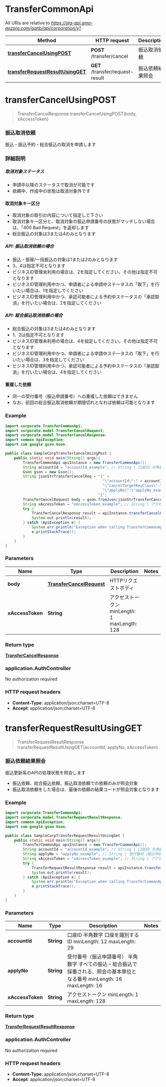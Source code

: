 # TransferCommonApi

All URIs are relative to *https://stg-api.gmo-aozora.com/ganb/api/corporation/v1*

Method | HTTP request | Description
------------- | ------------- | -------------
[**transferCancelUsingPOST**](TransferCommonApi.md#transferCancelUsingPOST) | **POST** /transfer/cancel | 振込取消依頼
[**transferRequestResultUsingGET**](TransferCommonApi.md#transferRequestResultUsingGET) | **GET** /transfer/request-result | 振込依頼結果照会

# **transferCancelUsingPOST**
> TransferCancelResponse transferCancelUsingPOST(body, xAccessToken)

### 振込取消依頼

振込・振込予約・総合振込の取消を申請します

### 詳細説明

##### 取消対象ステータス
* 申請中以降のステータスで取消が可能です
* 依頼中、作成中の状態は取消対象外です

#### 取消対象キー区分
* 取消対象の取引の内容について指定して下さい
* 取消対象キー区分と、取消対象の振込申請番号の状態がマッチしない場合は、「400 Bad Request」を返却します
* 総合振込の対象は3または4のみとなります

##### API: 振込取消依頼の場合
* 振込・振替/一括振込の対象は1または2のみとなります
* 3、4は指定不可となります
* ビジネスID管理未利用の場合は、2を指定してください。その他は指定不可となります
* ビジネスID管理利用中かつ、申請者による申請中ステータスの「取下」を行いたい場合は、1を指定してください
* ビジネスID管理利用中かつ、承認可能者による予約中ステータスの「承認取消」を行いたい場合は、2を指定してください

##### API: 総合振込取消依頼の場合
* 総合振込の対象は3または4のみとなります
* 1、2は指定不可となります
* ビジネスID管理未利用の場合は、4を指定してください。その他は指定不可となります
* ビジネスID管理利用中かつ、申請者による申請中ステータスの「取下」を行いたい場合は、3を指定してください
* ビジネスID管理利用中かつ、承認可能者による予約中ステータスの「承認取消」を行いたい場合は、4を指定してください

#### 重複した依頼
* 同一の受付番号（振込申請番号）への重複した依頼はできません
* なお、前回の総合振込取消依頼が期限切れとなれば依頼は可能となります

### Example
```java
import corporate.TransferCommonApi;
import corporate.model.TransferCancelRequest;
import corporate.model.TransferCancelResponse;
import common.ApiException;
import com.google.gson.Gson;

public class SampleCorpTransferCancelUsingPost {
    public static void main(String[] args){
        TransferCommonApi apiInstance = new TransferCommonApi();
        String accountId = "accountId_example"; // String | 口座ID 半角数字 口座を識別するID  minLength: 12 maxLength: 29 
        Gson gson = new Gson();
        String jsonStrTransferCancelReq = "{" +
                                            "\"accountId\":" + accountId + "," +
                                            "\"cancelTargetKeyClass\":\"cancelTargetKeyClass_example\"," +
                                            "\"applyNo\":\"applyNo_example\"" +
                                          "}";
        TransferCancelRequest body = gson.fromJson(jsonStrTransferCancelReq, TransferCancelRequest.class); // TransferCancelRequest | HTTPリクエストボディ
        String xAccessToken = "xAccessToken_example"; // String | アクセストークン  minLength: 1 maxLength: 128 
        try {
            TransferCancelResponse result = apiInstance.transferCancelUsingPOST(body, xAccessToken);
            System.out.println(result);
        } catch (ApiException e) {
            System.err.println("Exception when calling TransferCommonApi#transferCancelUsingPOST");
            e.printStackTrace();
        }
    }
}
```

### Parameters

Name | Type | Description  | Notes
------------- | ------------- | ------------- | -------------
 **body** | [**TransferCancelRequest**](TransferCancelRequest.md)| HTTPリクエストボディ |
 **xAccessToken** | **String**| アクセストークン  minLength: 1 maxLength: 128  |

### Return type

[**TransferCancelResponse**](TransferCancelResponse.md)

### application.AuthController

No authorization required

### HTTP request headers

 - **Content-Type**: application/json;charset=UTF-8
 - **Accept**: application/json;charset=UTF-8

# **transferRequestResultUsingGET**
> TransferRequestResultResponse transferRequestResultUsingGET(accountId, applyNo, xAccessToken)

### 振込依頼結果照会

振込更新系のAPIの処理状態を照会します
* 振込依頼、総合振込依頼、振込取消依頼での依頼のみが照会対象
* 振込取消依頼をした場合は、最後の依頼の結果コードが照会対象となります 

### Example
```java
import corporate.TransferCommonApi;
import corporate.model.TransferRequestResultResponse;
import common.ApiException;
import com.google.gson.Gson;

public class SampleCorpTransferRequestResultUsingGet {
    public static void main(String[] args){
        TransferCommonApi apiInstance = new TransferCommonApi();
        String accountId = "accountId_example"; // String | 口座ID 半角数字 口座を識別するID  minLength: 12 maxLength: 29 
        String applyNo = "applyNo_example"; // String | 受付番号（振込申請番号） 半角数字 すべての振込・総合振込で採番される、照会の基本単位となる番号  minLength: 16 maxLength: 16 
        String xAccessToken = "xAccessToken_example"; // String | アクセストークン  minLength: 1 maxLength: 128 
        try {
            TransferRequestResultResponse result = apiInstance.transferRequestResultUsingGET(accountId, applyNo, xAccessToken);
            System.out.println(result);
        } catch (ApiException e) {
            System.err.println("Exception when calling TransferCommonApi#transferRequestResultUsingGET");
            e.printStackTrace();
        }
    }
}
```

### Parameters

Name | Type | Description  | Notes
------------- | ------------- | ------------- | -------------
 **accountId** | **String**| 口座ID 半角数字 口座を識別するID  minLength: 12 maxLength: 29  |
 **applyNo** | **String**| 受付番号（振込申請番号） 半角数字 すべての振込・総合振込で採番される、照会の基本単位となる番号  minLength: 16 maxLength: 16  |
 **xAccessToken** | **String**| アクセストークン  minLength: 1 maxLength: 128  |

### Return type

[**TransferRequestResultResponse**](TransferRequestResultResponse.md)

### application.AuthController

No authorization required

### HTTP request headers

 - **Content-Type**: application/json;charset=UTF-8
 - **Accept**: application/json;charset=UTF-8
